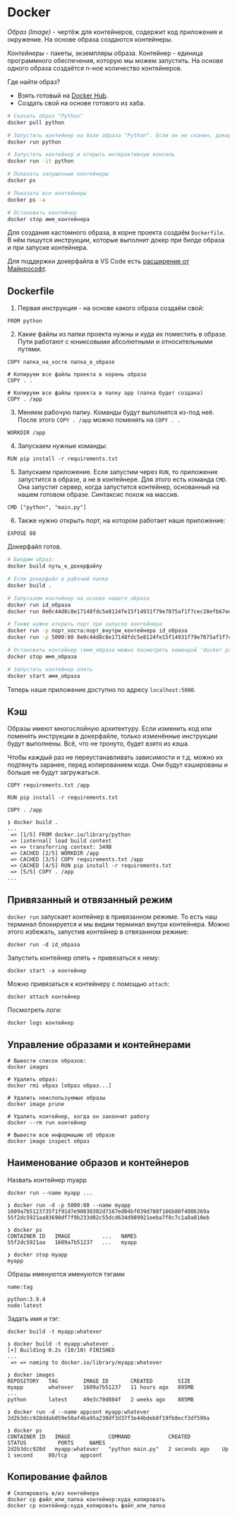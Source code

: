 # Docker

*Образ (Image)* - чертёж для контейнеров, содержит код приложения и окружение. На основе образа создаются контейнеры. 

*Контейнеры* - пакеты, экземпляры образа. Контейнер - единица программного обеспечения, которую мы можем запустить. На основе одного образа создаётся n-ное количество контейнеров.


Где найти образ?
* Взять готовый на [Docker Hub](https://hub.docker.com/).
* Создать свой на основе готового из хаба.

```sh
# Скачать образ "Python"
docker pull python

# Запустить контейнер на базе образа "Python". Если он не скачен, докер его скачает из хаба.
docker run python

# Запустить контейнер и открыть интерактивную консоль
docker run -it python

# Показать запущенные контейнеры
docker ps

# Показать все контейнеры
docker ps -a

# Остановить контейнер
docker stop имя_контейнера
```
Для создания кастомного образа, в корне проекта создаём `Dockerfile`. В нём пишутся инструкции, которые выполнит докер при билде образа и при запуске контейнера.

Для поддержки докерфайла в VS Code есть [расширение от Майкрософт](https://marketplace.visualstudio.com/items?itemName=ms-azuretools.vscode-docker).

## Dockerfile

1. Первая инструкция - на основе какого образа создаём свой:
```docker
FROM python
```

2. Какие файлы из папки проекта нужны и куда их поместить в образе. Пути работают с юниксовыми абсолютными и относительными путями.
```docker
COPY папка_на_хосте папка_в_образе

# Копируем все файлы проекта в корень образа
COPY . .

# Копируем все файлы проекта в папку app (папка будет создана)
COPY . /app
```

3. Меняем рабочую папку. Команды будут выполнятся из-под неё. После этого `COPY . /app` можно поменять на `COPY . .`
```docker
WORKDIR /app
```

4. Запускаем нужные команды:
```docker
RUN pip install -r requirements.txt
```

5. Запускаем приложение. Если запустим через `RUN`, то приложение запустится в образе, а не в контейнере. Для этого есть команда `CMD`. Она запустит сервер, когда запустится контейнер, основанный на нашем готовом образе. Синтаксис похож на массив.
```docker
CMD ["python", "main.py"]
```

6. Также нужно открыть порт, на котором работает наше приложение:
```docker
EXPOSE 80
```

Докерфайл готов. 
```sh
# Билдим образ:
docker build путь_к_докерфайлу

# Если докерфайл в рабочей папке
docker build .

# Запускаем контейнер на основе нашего образа
docker run id_образа
docker run 0e0c44d8c8e17148fdc5e8124fe15f14931f79e7075af1f7cec28efb67ee0416

# Также нужно открыть порт при запуске контейнера
docker run -p порт_хоста:порт_внутри_контейнера id_образа
docker run -p 5000:80 0e0c44d8c8e17148fdc5e8124fe15f14931f79e7075af1f7cec28efb67ee0416

# Остановить контейнер (имя_образа можно посмотреть командой 'docker ps')
docker stop имя_образа

# Запустить контейнер опять
docker start имя_образа
```

Теперь наше приложение доступно по адресу `localhost:5000`.

## Кэш

Образы имеют многослойную архитектуру. Если изменить код или поменять инструкции в докерфайле, только изменённые инструкции будут выполнены. Всё, что не тронуто, будет взято из кэша.

Чтобы каждый раз не переустанавливать зависимости и т.д. можно их подтянуть заранее, перед копированием кода. Они будут кэшированы и больше не будут загружаться.

```docker
COPY requirements.txt /app

RUN pip install -r requirements.txt

COPY . /app
```

```
❯ docker build .
...
 => [1/5] FROM docker.io/library/python                         
 => [internal] load build context                               
 => => transferring context: 349B                               
 => CACHED [2/5] WORKDIR /app                                   
 => CACHED [3/5] COPY requirements.txt /app                     
 => CACHED [4/5] RUN pip install -r requirements.txt            
 => [5/5] COPY . /app                                           
...
```

## Привязанный и отвязанный режим

`docker run` запускает контейнер в привязанном режиме. То есть наш терминал блокируется и мы видим терминал внутри контейнера. Можно этого избежать, запустив контейнер в отвязанном режиме:
```
docker run -d id_образа
```

Запустить контейнер опять + привязаться к нему:
```
docker start -a контейнер
```

Можно привязаться к контейнеру с помощью `attach`:
```
docker attach контейнер
```

Посмотреть логи:
```
docker logs контейнер
```

## Управление образами и контейнерами

```
# Вывести список образов:
docker images

# Удалить образ:
docker rmi образ [образ образ...]

# Удалить неиспользуемые образы
docker image prune

# Удалить контейнер, когда он закончит работу
docker --rm run контейнер

# Вывести всю информацию об образе
docker image inspect образ
```

## Наименование образов и контейнеров
Назвать контейнер myapp
```
docker run --name myapp ...
```
```
❯ docker run -d -p 5000:80 --name myapp 1609a7b5123735f1f91d7e90830302d7167ed04bf039d788f166b80f4086369a
55f2dc5921aa93690df7f9b233d02c55dcd634d989921eeba7f8c7c1a8a810eb

❯ docker ps
CONTAINER ID   IMAGE          ...   NAMES
55f2dc5921aa   1609a7b51237   ...   myapp

❯ docker stop myapp
myapp
```

Образы именуются именуются тэгами
```
name:tag

python:3.9.4
node:latest
```
Задать имя и тэг:
```
docker build -t myapp:whatever
```
```
❯ docker build -t myapp:whatever .
[+] Building 0.2s (10/10) FINISHED
...
 => => naming to docker.io/library/myapp:whatever

❯ docker images
REPOSITORY   TAG        IMAGE ID       CREATED        SIZE
myapp        whatever   1609a7b51237   11 hours ago   895MB
...
python       latest     49e3c70d884f   2 weeks ago    885MB

❯ docker run -d --name appcont myapp:whatever
2d2b3dcc928ddab059e50af4ba95a230df3d37f3e44bdeb8f19fb8ecf3df599a

❯ docker ps
CONTAINER ID   IMAGE            COMMAND            CREATED          STATUS          PORTS     NAMES
2d2b3dcc928d   myapp:whatever   "python main.py"   2 seconds ago    Up 1 second     80/tcp    appcont
```

## Копирование файлов

```
# Скопировать в/из контейнера
docker cp файл_или_папка контейнер:куда_копировать
docker cp контейнер:куда_копировать файл_или_папка
```
